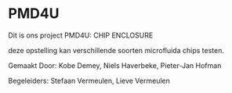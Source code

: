 # PMD4U
Dit is ons project PMD4U: CHIP ENCLOSURE

deze opstelling kan verschillende soorten microfluida chips testen.

Gemaakt Door: Kobe Demey, Niels Haverbeke, Pieter-Jan Hofman

Begeleiders: Stefaan Vermeulen, Lieve Vermeulen



